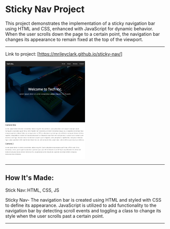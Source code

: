 # Sticky Nav Project

This project demonstrates the implementation of a sticky navigation bar using HTML and CSS, enhanced with JavaScript for dynamic behavior. When the user scrolls down the page to a certain point, the navigation bar changes its appearance to remain fixed at the top of the viewport.

****


Link to project: [https://mrileyclark.github.io/sticky-nav/]

  
<img src="https://github.com/mrileyclark/sticky-nav/blob/main/sticky-nav.png" width="50%" height="30%">

****

## How It's Made: 

Stick Nav: HTML, CSS, JS

Sticky Nav- The navigation bar is created using HTML and styled with CSS to define its appearance. JavaScript is utilized to add 
functionality to the navigation bar by detecting scroll events and toggling a class to change its style when the user scrolls past a certain point.

****

